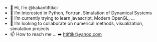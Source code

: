 - 👋 Hi, I’m @hakantiftikci
- 👀 I’m interested in Python, Fortran, Simulation of Dynamical Systems
- 🌱 I’m currently trying to learn javascript, Modern OpenGL, ... 
- 💞️ I’m looking to collaborate on numerical methods, visualization, simulation projects
- 📫 How to reach me ... :arrow_right: htiftik@yahoo.com

<!---
hakantiftikci/hakantiftikci is a ✨ special ✨ repository because its `README.md` (this file) appears on your GitHub profile.
You can click the Preview link to take a look at your changes.
--->
